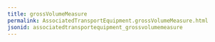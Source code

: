 ```yaml
---
title: grossVolumeMeasure
permalink: AssociatedTransportEquipment.grossVolumeMeasure.html
jsonid: associatedtransportequipment_grossvolumemeasure
---
```

